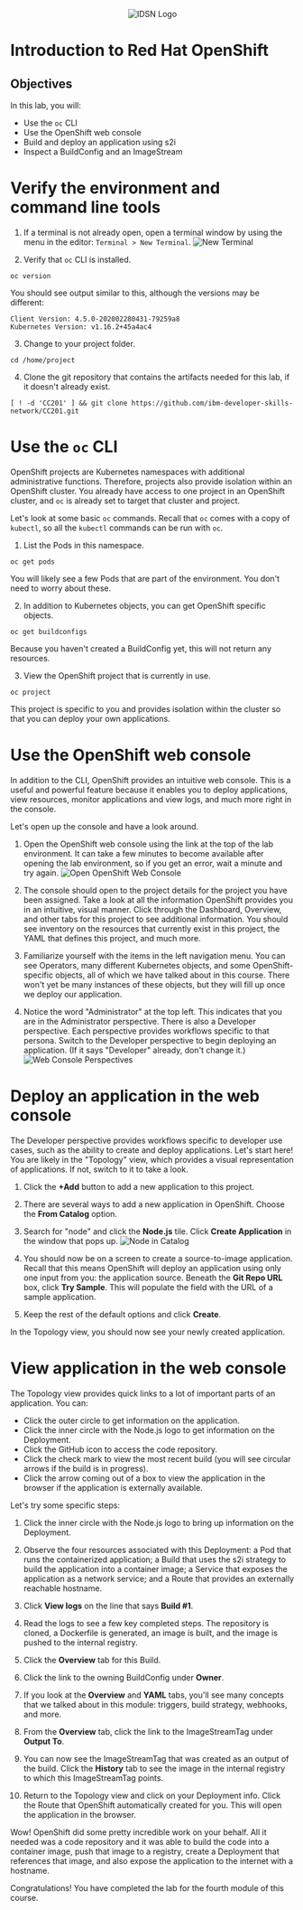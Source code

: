 ﻿<center>

![IDSN Logo](https://cf-courses-data.s3.us.cloud-object-storage.appdomain.cloud/cc201/labs/4_IntroOpenShift/images/labs_module_1_images_IDSNlogo.png)
</center>

# Introduction to Red Hat OpenShift

## Objectives

In this lab, you will:

-   Use the `oc` CLI
-   Use the OpenShift web console
-   Build and deploy an application using s2i
-   Inspect a BuildConfig and an ImageStream

# Verify the environment and command line tools

1.  If a terminal is not already open, open a terminal window by using the menu in the editor: `Terminal > New Terminal`.
![New Terminal](https://cf-courses-data.s3.us.cloud-object-storage.appdomain.cloud/cc201/labs/4_IntroOpenShift/images/new-terminal.png)

2.  Verify that `oc` CLI is installed.
```
oc version
```

You should see output similar to this, although the versions may be different:
```
Client Version: 4.5.0-202002280431-79259a8
Kubernetes Version: v1.16.2+45a4ac4
```

3.  Change to your project folder.
```
cd /home/project
```

4.  Clone the git repository that contains the artifacts needed for this lab, if it doesn't already exist.
```
[ ! -d 'CC201' ] && git clone https://github.com/ibm-developer-skills-network/CC201.git
```

# Use the `oc` CLI

OpenShift projects are Kubernetes namespaces with additional administrative functions. Therefore, projects also provide isolation within an OpenShift cluster. You already have access to one project in an OpenShift cluster, and `oc` is already set to target that cluster and project.

Let's look at some basic `oc` commands. Recall that `oc` comes with a copy of `kubectl`, so all the `kubectl` commands can be run with `oc`.

1.  List the Pods in this namespace.
```
oc get pods
```

You will likely see a few Pods that are part of the environment. You don't need to worry about these.

2.  In addition to Kubernetes objects, you can get OpenShift specific objects.
```
oc get buildconfigs
```

Because you haven't created a BuildConfig yet, this will not return any resources.

3.  View the OpenShift project that is currently in use.
```
oc project
```

This project is specific to you and provides isolation within the cluster so that you can deploy your own applications.

# Use the OpenShift web console

In addition to the CLI, OpenShift provides an intuitive web console. This is a useful and powerful feature because it enables you to deploy applications, view resources, monitor applications and view logs, and much more right in the console.

Let's open up the console and have a look around.

1.  Open the OpenShift web console using the link at the top of the lab environment. It can take a few minutes to become available after opening the lab environment, so if you get an error, wait a minute and try again.
![Open OpenShift Web Console](https://cf-courses-data.s3.us.cloud-object-storage.appdomain.cloud/cc201/labs/4_IntroOpenShift/images/open-web-console.png)

2.  The console should open to the project details for the project you have been assigned. Take a look at all the information OpenShift provides you in an intuitive, visual manner. Click through the Dashboard, Overview, and other tabs for this project to see additional information. You should see inventory on the resources that currently exist in this project, the YAML that defines this project, and much more.
    
3.  Familiarize yourself with the items in the left navigation menu. You can see Operators, many different Kubernetes objects, and some OpenShift-specific objects, all of which we have talked about in this course. There won't yet be many instances of these objects, but they will fill up once we deploy our application.
    
4.  Notice the word "Administrator" at the top left. This indicates that you are in the Administrator perspective. There is also a Developer perspective. Each perspective provides workflows specific to that persona. Switch to the Developer perspective to begin deploying an application. (If it says "Developer" already, don't change it.)
![Web Console Perspectives](https://cf-courses-data.s3.us.cloud-object-storage.appdomain.cloud/cc201/labs/4_IntroOpenShift/images/console-perspectives.png)

# Deploy an application in the web console

The Developer perspective provides workflows specific to developer use cases, such as the ability to create and deploy applications. Let's start here! You are likely in the "Topology" view, which provides a visual representation of applications. If not, switch to it to take a look.

1.  Click the **+Add** button to add a new application to this project.

2.  There are several ways to add a new application in OpenShift. Choose the **From Catalog** option.

3.  Search for "node" and click the **Node.js** tile. Click **Create Application** in the window that pops up.
![Node in Catalog](https://cf-courses-data.s3.us.cloud-object-storage.appdomain.cloud/cc201/labs/4_IntroOpenShift/images/node-in-catalog.png)

4.  You should now be on a screen to create a source-to-image application. Recall that this means OpenShift will deploy an application using only one input from you: the application source. Beneath the **Git Repo URL** box, click **Try Sample**. This will populate the field with the URL of a sample application.

5.  Keep the rest of the default options and click **Create**.

In the Topology view, you should now see your newly created application.

# View application in the web console

The Topology view provides quick links to a lot of important parts of an application. You can:

-   Click the outer circle to get information on the application.
-   Click the inner circle with the Node.js logo to get information on the Deployment.
-   Click the GitHub icon to access the code repository.
-   Click the check mark to view the most recent build (you will see circular arrows if the build is in progress).
-   Click the arrow coming out of a box to view the application in the browser if the application is externally available.

Let's try some specific steps:

1.  Click the inner circle with the Node.js logo to bring up information on the Deployment.
    
2.  Observe the four resources associated with this Deployment: a Pod that runs the containerized application; a Build that uses the s2i strategy to build the application into a container image; a Service that exposes the application as a network service; and a Route that provides an externally reachable hostname.
    
3.  Click **View logs** on the line that says **Build #1**.
    
4.  Read the logs to see a few key completed steps. The repository is cloned, a Dockerfile is generated, an image is built, and the image is pushed to the internal registry.
    
5.  Click the **Overview** tab for this Build.
    
6.  Click the link to the owning BuildConfig under **Owner**.
    
7.  If you look at the **Overview** and **YAML** tabs, you'll see many concepts that we talked about in this module: triggers, build strategy, webhooks, and more.
    
8.  From the **Overview** tab, click the link to the ImageStreamTag under **Output To**.
    
9.  You can now see the ImageStreamTag that was created as an output of the build. Click the **History** tab to see the image in the internal registry to which this ImageStreamTag points.
    
10.  Return to the Topology view and click on your Deployment info. Click the Route that OpenShift automatically created for you. This will open the application in the browser.

Wow! OpenShift did some pretty incredible work on your behalf. All it needed was a code repository and it was able to build the code into a container image, push that image to a registry, create a Deployment that references that image, and also expose the application to the internet with a hostname.

Congratulations! You have completed the lab for the fourth module of this course.
